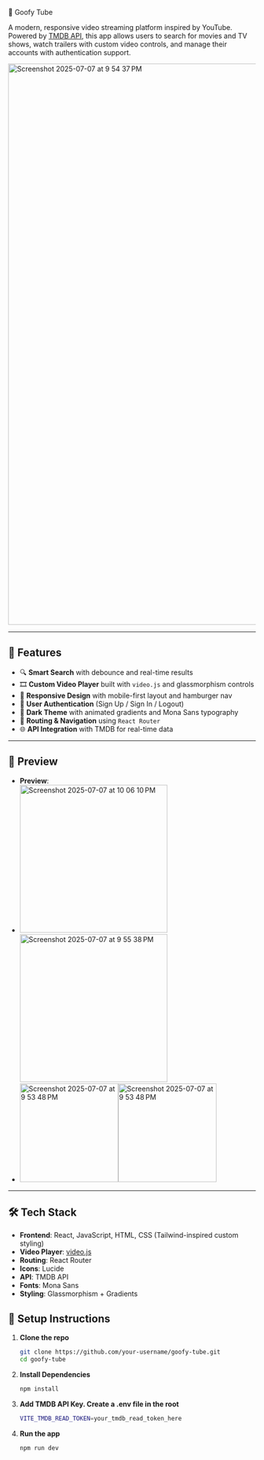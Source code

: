 🎥 Goofy Tube

A modern, responsive video streaming platform inspired by YouTube. Powered by [TMDB API](https://www.themoviedb.org/), this app allows users to search for movies and TV shows, watch trailers with custom video controls, and manage their accounts with authentication support.

<img width="1139" alt="Screenshot 2025-07-07 at 9 54 37 PM" src="https://github.com/user-attachments/assets/578fc61c-d419-483c-8126-9d8888770a35" />

---

## 🚀 Features

- 🔍 **Smart Search** with debounce and real-time results
- 🎞️ **Custom Video Player** built with `video.js` and glassmorphism controls
- 📱 **Responsive Design** with mobile-first layout and hamburger nav
- 🔐 **User Authentication** (Sign Up / Sign In / Logout)
- 🌙 **Dark Theme** with animated gradients and Mona Sans typography
- 🔁 **Routing & Navigation** using `React Router`
- 🌐 **API Integration** with TMDB for real-time data

---

## 📸 Preview
- **Preview**:
- <img width="300" alt="Screenshot 2025-07-07 at 10 06 10 PM" src="https://github.com/user-attachments/assets/a77ee9a2-c652-432f-82f3-4f30b34376d7" /><img width="300" alt="Screenshot 2025-07-07 at 9 55 38 PM" src="https://github.com/user-attachments/assets/da03d3ae-2b6e-48ad-b87d-d8c592bb513e" />
-  <img width="200" alt="Screenshot 2025-07-07 at 9 53 48 PM" src="https://github.com/user-attachments/assets/b7d4e0aa-a3a3-4fdc-9a3a-b9ae8cf110b8" /><img width="200" alt="Screenshot 2025-07-07 at 9 53 48 PM" src="https://github.com/user-attachments/assets/5ba8ce7b-a8f8-4f69-8105-379a47e342ac" />



---

## 🛠️ Tech Stack

- **Frontend**: React, JavaScript, HTML, CSS (Tailwind-inspired custom styling)
- **Video Player**: [video.js](https://videojs.com/)
- **Routing**: React Router
- **Icons**: Lucide
- **API**: TMDB API
- **Fonts**: Mona Sans
- **Styling**: Glassmorphism + Gradients

## 🔧 Setup Instructions

1. **Clone the repo**
   ```bash
   git clone https://github.com/your-username/goofy-tube.git
   cd goofy-tube
   ```
2. **Install Dependencies**
   ```bash
   npm install
   ```
3. **Add TMDB API Key. Create a .env file in the root**
   ```bash
   VITE_TMDB_READ_TOKEN=your_tmdb_read_token_here
   ```
4. **Run the app**
    ```bash
    npm run dev
    ```


